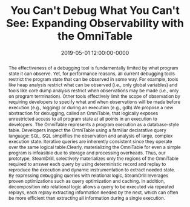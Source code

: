 ---
title: "You Can't Debug What You Can't See: Expanding Observability with the OmniTable"
authors:
  - Andrew Quinn
  - Jason Flinn
  - Michael Cafarella
booktitle: Proceedings of the Workshop on Hot Topics in Operating Systems
month: may
year: 2019
abbr: HotOS
date: 2019-05-01 12:00:00-0000
location: Bertinoro, Italy
pdf: quinn19.pdf
type: workshop
abstract: "The effectiveness of a debugging tool is fundamentally
                  limited by what program state it can observe. Yet,
                  for performance reasons, all current debugging tools
                  restrict the program state that can be observed in
                  some way. For example, tools like heap analysis
                  restrict what can be observed (i.e., only global
                  variables) and tools like core dump analysis
                  restrict when observations may be made (i.e., only
                  on program termination).  Other tools effectively
                  limit the scope of observation by requiring
                  developers to specify what and when observations
                  will be made before execution (e.g., logging) or
                  during an execution (e.g., gdb).We propose a new
                  abstraction for debugging, called an OmniTable, that
                  logically exposes unrestricted access to all program
                  state at all points in an execution to
                  developers. The OmniTable represents a program
                  execution as a database-style table. Developers
                  inspect the OmniTable using a familiar declarative
                  query language: SQL. SQL simplifies the observation
                  and analysis of large, complex execution
                  state. Iterative queries are inherently consistent
                  since they operate over the same logical
                  table.Clearly, materializing the OmniTable for even
                  a simple program is infeasible due to storage and
                  processing overheads. Thus, our prototype,
                  SteamDrill, selectively materializes only the
                  regions of the OmniTable required to answer each
                  query by using deterministic record and replay to
                  reproduce the execution and dynamic instrumentation
                  to extract needed state. By expressing debugging
                  queries with relational logic, SteamDrill leverages
                  proven optimizations such as query optimization and
                  caching.  In addition, decomposition into relational
                  logic allows a query to be executed via repeated
                  replays, each replay extracting information needed
                  by the next, which can often be more efficient than
                  extracting all information during a single
                  execution."
---
